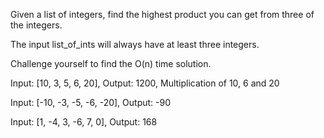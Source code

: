 Given a list of integers, find the highest product you can get from three of the integers.

The input list_of_ints will always have at least three integers.

Challenge yourself to find the O(n) time solution.

Input:  [10, 3, 5, 6, 20],
Output: 1200,
Multiplication of 10, 6 and 20
 
Input:  [-10, -3, -5, -6, -20],
Output: -90

Input:  [1, -4, 3, -6, 7, 0],
Output: 168
